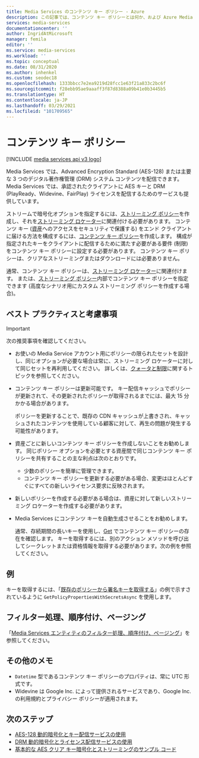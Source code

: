```yaml
---
title: Media Services のコンテンツ キー ポリシー - Azure
description: この記事では、コンテンツ キー ポリシーとは何か、および Azure Media Services でそれらを使用する方法について説明します。
services: media-services
documentationcenter: ''
author: IngridAtMicrosoft
manager: femila
editor: ''
ms.service: media-services
ms.workload: ''
ms.topic: conceptual
ms.date: 08/31/2020
ms.author: inhenkel
ms.custom: seodec18
ms.openlocfilehash: 1333bbcc7e2ea9219d28fcc1e63f21a833c2bc6f
ms.sourcegitcommit: f28ebb95ae9aaaff3f87d8388a09b41e0b3445b5
ms.translationtype: HT
ms.contentlocale: ja-JP
ms.lasthandoff: 03/29/2021
ms.locfileid: "101709565"
---
```

# <a name="content-key-policies"></a>コンテンツ キー ポリシー

[!INCLUDE [media services api v3 logo](./includes/v3-hr.md)]

Media Services では、Advanced Encryption Standard (AES-128) または主要な 3 つのデジタル著作権管理 (DRM) システム コンテンツを配信できます。 Media Services では、承認されたクライアントに AES キーと DRM (PlayReady、Widevine、FairPlay) ライセンスを配信するためのサービスも提供しています。 

ストリームで暗号化オプションを指定するには、[ストリーミング ポリシー](streaming-policy-concept.md)を作成し、それを[ストリーミング ロケーター](streaming-locators-concept.md)に関連付ける必要があります。 コンテンツ キー ([資産](assets-concept.md)へのアクセスをセキュリティで保護する) をエンド クライアントに届ける方法を構成するには、[コンテンツ キー ポリシー](/rest/api/media/contentkeypolicies)を作成します。 構成が指定されたキーをクライアントに配信するために満たす必要がある要件 (制限) をコンテンツ キー ポリシーに設定する必要があります。 コンテンツ キー ポリシーは、クリアなストリーミングまたはダウンロードには必要ありません。 

通常、コンテンツ キー ポリシーは、[ストリーミング ロケーター](streaming-locators-concept.md)に関連付けます。 または、[ストリーミング ポリシー](streaming-policy-concept.md)内部でコンテンツ キー ポリシーを指定できます (高度なシナリオ用にカスタム ストリーミング ポリシーを作成する場合)。 

## <a name="best-practices-and-considerations"></a>ベスト プラクティスと考慮事項

> [!IMPORTANT]
> 次の推奨事項を確認してください。

* お使いの Media Service アカウント用にポリシーの限られたセットを設計し、同じオプションが必要な場合は常に、ストリーミング ロケーターに対して同じセットを再利用してください。 詳しくは、[クォータと制限](limits-quotas-constraints.md)に関するトピックを参照してください。
* コンテンツ キー ポリシーは更新可能です。 キー配信キャッシュでポリシーが更新されて、その更新されたポリシーが取得されるまでには、最大 15 分かかる場合があります。 

   ポリシーを更新することで、既存の CDN キャッシュが上書きされ、キャッシュされたコンテンツを使用している顧客に対して、再生の問題が発生する可能性があります。  
* 資産ごとに新しいコンテンツ キー ポリシーを作成しないことをお勧めします。 同じポリシー オプションを必要とする資産間で同じコンテンツ キー ポリシーを共有することの主な利点は次のとおりです。
   
   * 少数のポリシーを簡単に管理できます。
   * コンテンツ キー ポリシーを更新する必要がある場合、変更はほとんどすぐにすべての新しいライセンス要求に反映されます。
* 新しいポリシーを作成する必要がある場合は、資産に対して新しいストリーミング ロケーターを作成する必要があります。
* Media Services にコンテンツ キーを自動生成させることをお勧めします。 

   通常、存続期間の長いキーを使用し、[Get](/rest/api/media/contentkeypolicies/get) でコンテンツ キー ポリシーの存在を確認します。 キーを取得するには、別のアクション メソッドを呼び出してシークレットまたは資格情報を取得する必要があります。次の例を参照してください。

## <a name="example"></a>例

キーを取得するには、「[既存のポリシーから署名キーを取得する](get-content-key-policy-dotnet-howto.md#get-contentkeypolicy-with-secrets)」の例で示すされているように `GetPolicyPropertiesWithSecretsAsync` を使用します。

## <a name="filtering-ordering-paging"></a>フィルター処理、順序付け、ページング

「[Media Services エンティティのフィルター処理、順序付け、ページング](entities-overview.md)」を参照してください。

## <a name="additional-notes"></a>その他のメモ

* `Datetime` 型であるコンテンツ キー ポリシーのプロパティは、常に UTC 形式です。
* Widevine は Google Inc. によって提供されるサービスであり、Google Inc. の利用規約とプライバシー ポリシーが適用されます。

## <a name="next-steps"></a>次のステップ

* [AES-128 動的暗号化とキー配信サービスの使用](protect-with-aes128.md)
* [DRM 動的暗号化とライセンス配信サービスの使用](protect-with-drm.md)
* [基本的な AES クリア キー暗号化とストリーミングのサンプル コード](https://github.com/Azure-Samples/media-services-v3-dotnet/tree/main/ContentProtection/BasicAESClearKey)
